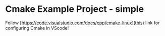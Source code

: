 # Cmake Example Project - simple

Follow [https://code.visualstudio.com/docs/cpp/cmake-linux](this) link for configuring Cmake in VScode!
